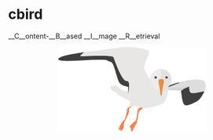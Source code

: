 # cbird
__C__ontent-__B__ased __I__mage __R__etrieval

<p align="center">
    <img src="https://github.com/slizb/cbird/blob/master/img/seabird.png" width="300">
</p>
